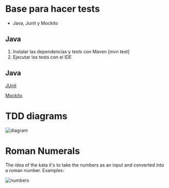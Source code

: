 # Base para hacer tests
- Java, Junit y Mockito

## Java
1. Instalar las dependencias y tests con Maven [mvn test]
2. Ejecutar los tests con el IDE

## Java
[JUnit](https://github.com/junit-team/junit/wiki)

[Mockito](http://site.mockito.org/mockito/docs/current/org/mockito/Mockito.html)

# TDD diagrams
![diagram](https://i.ibb.co/Bjvc0bD/TDD-mi-diagrama.png)

# Roman Numerals
The idea of the kata it's to take the numbers as an input and converted into a
roman number. Examples:

![numbers](https://i.ibb.co/5vsZBbh/numeros-romanos.png)


